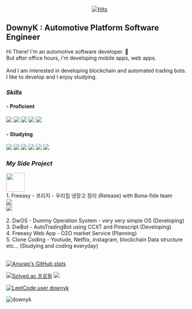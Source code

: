     
  <div align=center>
	
  [![Hits](https://hits.seeyoufarm.com/api/count/incr/badge.svg?url=https%3A%2F%2Fgithub.com%2Fdownybehind)](https://hits.seeyoufarm.com) 
	
  </div>
  
## DownyK : Automotive Platform Software Engineer 

Hi There! I'm an automotive software developer. 🚗<br/>
But after office hours, i'm developing mobile apps, web apps.<br/><br/>
And I am interested in developing blockchain and automated trading bots.<br/>
I like to develop and I enjoy studying.</br>

### _Skills_ <br/> 

#### - Proficient
<img src="https://img.shields.io/badge/C-blue?style=flat&logo=C&logoColor=#A8B9CC"/> </a>
<img src="https://img.shields.io/badge/C++-orange?style=flat&logo=c%2B%2B&logoColor=#00599C"/> </a>
<img src="https://img.shields.io/badge/autosar-red"/> </a>
<img src="https://img.shields.io/badge/ISO26262-yellow"/> </a>
<img src="https://img.shields.io/badge/ASPICE-yellowgreen"/> </a>

#### - Studying
<img src="https://img.shields.io/badge/JavaScript-F7DF1E?style=flat&logo=JavaScript&logoColor#F7DF1E"/> </a>
<img src="https://img.shields.io/badge/React-blue?style=flat&logo=React&logoColor=#61DAFB"/> </a>
<img src="https://img.shields.io/badge/Node.js-Green?style=flat&logo=node.js&logoColor=#339933"/> </a>
<img src="https://img.shields.io/badge/Vue.js-4FC08D?style=flat&logo=vue.js&logoColor=#4FC08D"/> </a>
<img src="https://img.shields.io/badge/Express.js-blue"/> </a>
<img src="https://img.shields.io/badge/NestJS-E0234E?style=flat&logo=NestJS&logoColor=#E0234E"/> </a>


### _My Side Project_ <br/>

<div align="Left">
<img src="https://user-images.githubusercontent.com/41497254/138383991-6103151b-18c0-40ba-a557-8232baf02411.png" width="50" height="50"><br/>
1. Freeasy - 프리지 - 우리집 냉장고 정리 (Release) with Bona-fide team <br/>
<a href="https://apps.apple.com/kr/app/freeasy/id1558489505"> <img src="https://img.shields.io/badge/      ios   App Download -000000?style=flat&logo=iOS&logoColor=#000000"/><br/> </a>
<a href="https://play.google.com/store/apps/details?id=com.bonafide.freeasy&hl=ko&gl=US"> <img src="https://img.shields.io/badge/Android App Download -3DDC84?style=flat&logo=Android&logoColor=#3DDC84"/></a> 	<br/><br/>
</div>

<div align="left">
2. DwOS - Dummy Operation System - very very simple OS (Developing)
</div>

<div align="left">
3. DwBot - AutoTradingBot using CCXT and Pinescript (Developing)
</div>

<div align="left">
4. Freeasy Web App - O2O market Service (Planning)
</div>

<div align="left">
5. Clone Coding - Youtude, Netflix, instagram, blockchain Data structure etc... (Studying and coding everyday)
<br/><br/>
</div>
	
[![Anurag's GitHub stats](https://github-readme-stats.vercel.app/api?username=downybehind&count_private=true&show_icons=true&theme=gruvbox)](https://github.com/anuraghazra/github-readme-stats)


[![Solved.ac
프로필](http://mazassumnida.wtf/api/mini/generate_badge?boj=kim1023123)](https://solved.ac/kim1023123)
![](https://boj-badge.herokuapp.com/?id=kim1023123&label=BOJ-solved&query=solved+a)

[![LeetCode user downyk](https://img.shields.io/badge/dynamic/json?style=flat-square&labelColor=black&color=%23ffa116&label=Solved&query=solvedOverTotal&url=https%3A%2F%2Fleetcode-badge.vercel.app%2Fapi%2Fusers%2Fdownyk&logo=leetcode&logoColor=yellow)](https://leetcode.com/downyk/)

![downyk](https://road-to-kaggle-grandmaster.vercel.app/api/simple/downyk)

<!--
**DownyBehind/DownyBehind** is a ✨ _special_ ✨ repository because its `README.md` (this file) appears on your GitHub profile.

Here are some ideas to get you started:

- 🔭 I’m currently working on ...
- 🌱 I’m currently learning ...
- 👯 I’m looking to collaborate on ...
- 🤔 I’m looking for help with ...
- 💬 Ask me about ...
- 📫 How to reach me: ...
- 😄 Pronouns: ...
- ⚡ Fun fact: ...
-->
